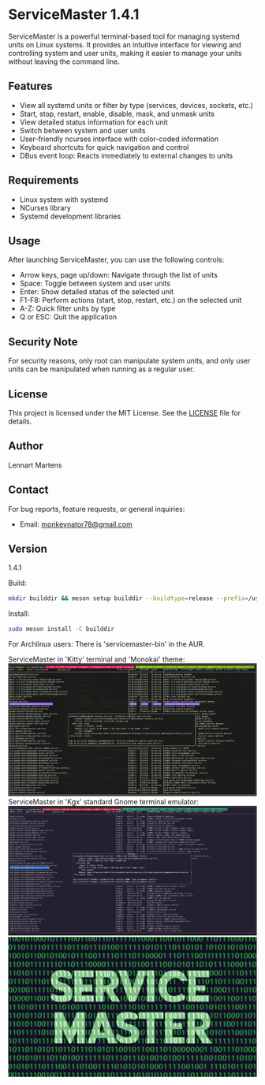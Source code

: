 # ServiceMaster 1.4.1

ServiceMaster is a powerful terminal-based tool for managing systemd units on Linux systems. It provides an intuitive interface for viewing and controlling system and user units, making it easier to manage your units without leaving the command line.

## Features

- View all systemd units or filter by type (services, devices, sockets, etc.)
- Start, stop, restart, enable, disable, mask, and unmask units
- View detailed status information for each unit
- Switch between system and user units
- User-friendly ncurses interface with color-coded information
- Keyboard shortcuts for quick navigation and control
- DBus event loop: Reacts immediately to external changes to units

## Requirements

- Linux system with systemd
- NCurses library
- Systemd development libraries

## Usage

After launching ServiceMaster, you can use the following controls:

- Arrow keys, page up/down: Navigate through the list of units
- Space: Toggle between system and user units
- Enter: Show detailed status of the selected unit
- F1-F8: Perform actions (start, stop, restart, etc.) on the selected unit
- A-Z: Quick filter units by type
- Q or ESC: Quit the application

## Security Note

For security reasons, only root can manipulate system units, and only user units can be manipulated when running as a regular user.

## License

This project is licensed under the MIT License. See the [LICENSE](LICENSE) file for details.

## Author

Lennart Martens

## Contact

For bug reports, feature requests, or general inquiries:
- Email: monkeynator78@gmail.com

## Version

1.4.1

Build:
```bash
mkdir builddir && meson setup builddir --buildtype=release --prefix=/usr && meson compile -C builddir
```
Install:
```bash
sudo meson install -C builddir
```

For Archlinux users: There is 'servicemaster-bin' in the AUR.

ServiceMaster in 'Kitty' terminal and 'Monokai' theme:
<img src="sm-kitty-monokai.png" alt="SM-screenshot"></img>
ServiceMaster in 'Kgx' standard Gnome terminal emulator:
<img src="servicemaster.png" alt="SM-screenshot"></img>
<img src="servicemaster-logo.jpeg" alt="SM-Logo"></img>
